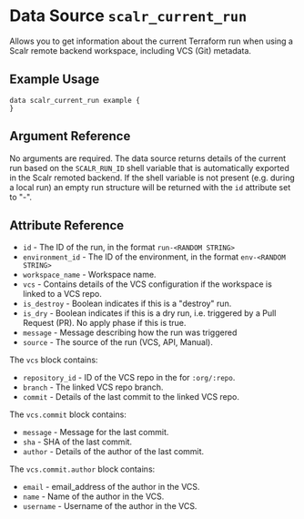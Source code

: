 
# Data Source `scalr_current_run` 

Allows you to get information about the current Terraform run when using a Scalr remote backend workspace, including VCS (Git) metadata.

## Example Usage

```hcl
data scalr_current_run example {
}
```

## Argument Reference

No arguments are required. The data source returns details of the current run based on the `SCALR_RUN_ID` shell variable that is automatically exported in the Scalr remoted backend.
If the shell variable is not present (e.g. during a local run) an empty run structure will be returned with the `id` attribute set to "-".

## Attribute Reference

* `id` - The ID of the run, in the format `run-<RANDOM STRING>`
* `environment_id` - The ID of the environment, in the format `env-<RANDOM STRING>`
* `workspace_name` - Workspace name.
* `vcs` - Contains details of the VCS configuration if the workspace is linked to a VCS repo.
* `is_destroy` - Boolean indicates if this is a "destroy" run.
* `is_dry` - Boolean indicates if this is a dry run, i.e. triggered by a Pull Request (PR). No apply phase if this is true.
* `message` - Message describing how the run was triggered
* `source` - The source of the run (VCS, API, Manual).

The `vcs` block contains:

* `repository_id` - ID of the VCS repo in the for `:org/:repo`.
* `branch` - The linked VCS repo branch.
* `commit` - Details of the last commit to the linked VCS repo.

The `vcs.commit` block contains:

* `message` - Message for the last commit.
* `sha` - SHA of the last commit.
* `author` - Details of the author of the last commit.

The `vcs.commit.author` block contains:

* `email` - email_address of the author in the VCS.
* `name` - Name of the author in the VCS.
* `username` - Username of the author in the VCS.

